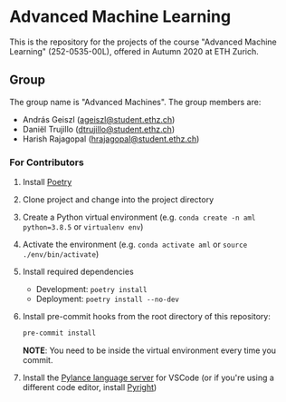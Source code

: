 # Advanced Machine Learning

This is the repository for the projects of the course "Advanced Machine Learning" (252-0535-00L), offered in Autumn 2020 at ETH Zurich.

## Group

The group name is "Advanced Machines".
The group members are:

* András Geiszl (ageiszl@student.ethz.ch)
* Daniël Trujillo (dtrujillo@student.ethz.ch)
* Harish Rajagopal (hrajagopal@student.ethz.ch)

### For Contributors

1. Install [Poetry](https://github.com/python-poetry/poetry)
1. Clone project and change into the project directory
1. Create a Python virtual environment (e.g. `conda create -n aml python=3.8.5` or `virtualenv env`)
1. Activate the environment (e.g. `conda activate aml` or `source ./env/bin/activate`)
1. Install required dependencies
    * Development: `poetry install`
    * Deployment: `poetry install --no-dev`
1. Install pre-commit hooks from the root directory of this repository:

    ```sh
    pre-commit install
    ```

    **NOTE**: You need to be inside the virtual environment every time you commit.
1. Install the [Pylance language server](https://marketplace.visualstudio.com/items?itemName=ms-python.vscode-pylance) for VSCode (or if you're using a different code editor, install [Pyright](https://github.com/microsoft/pyright))
